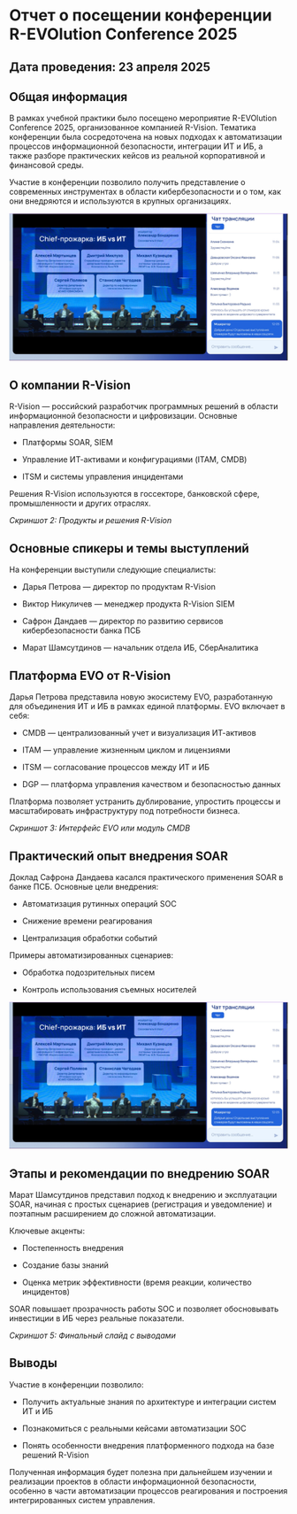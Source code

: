 # Отчет о посещении конференции R-EVOlution Conference 2025

## Дата проведения: 23 апреля 2025

## Общая информация

В рамках учебной практики было посещено мероприятие R-EVOlution Conference 2025, организованное компанией R-Vision. Тематика конференции была сосредоточена на новых подходах к автоматизации процессов информационной безопасности, интеграции ИТ и ИБ, а также разборе практических кейсов из реальной корпоративной и финансовой среды.

Участие в конференции позволило получить представление о современных инструментах в области кибербезопасности и о том, как они внедряются и используются в крупных организациях.

![Скрин1](images/1.jpg)

## О компании R-Vision

R-Vision — российский разработчик программных решений в области информационной безопасности и цифровизации. Основные направления деятельности:

-   Платформы SOAR, SIEM
    
-   Управление ИТ-активами и конфигурациями (ITAM, CMDB)
    
-   ITSM и системы управления инцидентами
    

Решения R-Vision используются в госсекторе, банковской сфере, промышленности и других отраслях.

_Скриншот 2: Продукты и решения R-Vision_

## Основные спикеры и темы выступлений

На конференции выступили следующие специалисты:

-   Дарья Петрова — директор по продуктам R-Vision
    
-   Виктор Никуличев — менеджер продукта R-Vision SIEM
    
-   Сафрон Дандаев — директор по развитию сервисов кибербезопасности банка ПСБ
    
-   Марат Шамсутдинов — начальник отдела ИБ, СберАналитика
    

## Платформа EVO от R-Vision

Дарья Петрова представила новую экосистему EVO, разработанную для объединения ИТ и ИБ в рамках единой платформы. EVO включает в себя:

-   CMDB — централизованный учет и визуализация ИТ-активов
    
-   ITAM — управление жизненным циклом и лицензиями
    
-   ITSM — согласование процессов между ИТ и ИБ
    
-   DGP — платформа управления качеством и безопасностью данных
    

Платформа позволяет устранить дублирование, упростить процессы и масштабировать инфраструктуру под потребности бизнеса.

_Скриншот 3: Интерфейс EVO или модуль CMDB_

## Практический опыт внедрения SOAR

Доклад Сафрона Дандаева касался практического применения SOAR в банке ПСБ. Основные цели внедрения:

-   Автоматизация рутинных операций SOC
    
-   Снижение времени реагирования
    
-   Централизация обработки событий
    

Примеры автоматизированных сценариев:

-   Обработка подозрительных писем
    
-   Контроль использования съемных носителей
  
![Скрин1](images/1.jpg)

## Этапы и рекомендации по внедрению SOAR

Марат Шамсутдинов представил подход к внедрению и эксплуатации SOAR, начиная с простых сценариев (регистрация и уведомление) и поэтапным расширением до сложной автоматизации.

Ключевые акценты:

-   Постепенность внедрения
    
-   Создание базы знаний
    
-   Оценка метрик эффективности (время реакции, количество инцидентов)
    

SOAR повышает прозрачность работы SOC и позволяет обосновывать инвестиции в ИБ через реальные показатели.

_Скриншот 5: Финальный слайд с выводами_

## Выводы

Участие в конференции позволило:

-   Получить актуальные знания по архитектуре и интеграции систем ИТ и ИБ
    
-   Познакомиться с реальными кейсами автоматизации SOC
    
-   Понять особенности внедрения платформенного подхода на базе решений R-Vision
    

Полученная информация будет полезна при дальнейшем изучении и реализации проектов в области информационной безопасности, особенно в части автоматизации процессов реагирования и построения интегрированных систем управления.
